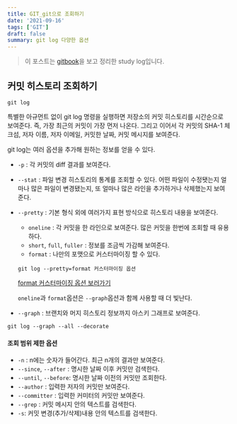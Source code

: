 ```yaml
---
title: GIT_git으로 조회하기
date: '2021-09-16'
tags: ['GIT']
draft: false
summary: git log 다양한 옵션
---
```


> 이 포스트는 [gitbook](https://git-scm.com/book/ko/v2)을 보고 정리한 study log입니다.

## 커밋 히스토리 조회하기

```
git log
```

특별한 아규먼트 없이 git log 명령을 실행하면 저장소의 커밋 히스토리를 시간순으로 보여준다. 즉, 가장 최근의 커밋이 가장 먼저 나온다. 그리고 이어서 각 커밋의 SHA-1 체크섬, 저자 이름, 저자 이메일, 커밋한 날짜, 커밋 메시지를 보여준다.

git log는 여러 옵션을 추가해 원하는 정보를 얻을 수 있다.

- `-p` : 각 커밋의 diff 결과를 보여준다.
- `--stat` : 파일 변경 히스토리의 통계를 조회할 수 있다. 어떤 파일이 수정됏는지 얼마나 많은 파일이 변경됐는지, 또 얼마나 많은 라인을 추가하거나 삭제했는지 보여준다.
- `--pretty` : 기본 형식 외에 여러가지 표현 방식으로 히스토리 내용을 보여준다.

  - `oneline` : 각 커밋을 한 라인으로 보여준다. 많은 커밋을 한번에 조회할 때 유용하다.
  - `short`, `full`, `fuller` : 정보를 조금씩 가감해 보여준다.
  - `format` : 나만의 포맷으로 커스터마이징 할 수 있다.

  ```
  git log --pretty=format 커스터마이징 옵션
  ```

  [format 커스터마이징 옵션 보러가기](https://git-scm.com/book/ko/v2/Git%EC%9D%98-%EA%B8%B0%EC%B4%88-%EC%BB%A4%EB%B0%8B-%ED%9E%88%EC%8A%A4%ED%86%A0%EB%A6%AC-%EC%A1%B0%ED%9A%8C%ED%95%98%EA%B8%B0#log_options)

  `oneline`과 `format`옵션은 `--graph`옵션과 함께 사용할 때 더 빛난다.

- `--graph` : 브랜치와 머지 히스토리 정보까지 아스키 그래프로 보여준다.

```
git log --graph --all --decorate
```

#### 조회 범위 제한 옵션

- `-n` : n에는 숫자가 들어간다. 최근 n개의 결과만 보여준다.
- `--since`, `--after` : 명시한 날짜 이후 커밋만 검색한다.
- `--until`, `--before`: 명시한 날짜 이전의 커밋만 조회한다.
- `--author` : 입력한 저자의 커밋만 보여준다.
- `--committer` : 입력한 커미터의 커밋만 보여준다.
- `--grep` : 커밋 메시지 안의 텍스트를 검색한다.
- `-s`: 커밋 변경(추가/삭제)내용 안의 텍스트를 검색한다.
